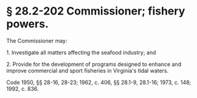 # § 28.2-202 Commissioner; fishery powers.

<p>The Commissioner may:</p><p>1. Investigate all matters affecting the seafood industry; and</p><p>2. Provide for the development of programs designed to enhance and improve commercial and sport fisheries in Virginia's tidal waters.</p><p>Code 1950, §§ 28-16, 28-23; 1962, c. 406, §§ 28.1-9, 28.1-16; 1973, c. 148; 1992, c. 836.</p>
